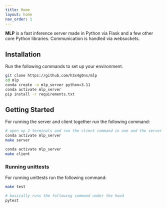 ```yaml
---
title: Home
layout: home
nav_order: 1
---
```


**MLP** is a fast inference server made in Python via Flask and a few other core Python libraries. Communication is handled via websockets.

## Installation 

Run the following commands to set up your environment.

```sh
git clone https://github.com/h3x4g0ns/mlp
cd mlp
conda create -n mlp_server python=3.11
conda activate mlp_server
pip install -r requirements.txt
```
## Getting Started

For running the server and client together run the following command:

```sh
# open up 2 terminals and run the client command in one and the server in another
conda activate mlp_server
make server

conda activate mlp_server
make client
```

### Running unittests

For running unittests run the following command:

```sh
make test

# basically runs the following command under the hood
pytest
```
